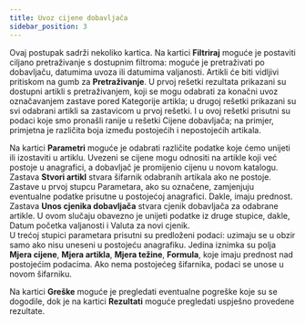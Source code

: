 ```yaml
---
title: Uvoz cijene dobavljača
sidebar_position: 3
---
```


Ovaj postupak sadrži nekoliko kartica. 
Na kartici **Filtriraj** moguće je postaviti ciljano pretraživanje s dostupnim filtroma: moguće je pretraživati po dobavljaču, datumima uvoza ili datumima valjanosti. Artikli će biti vidljivi pritiskom na gumb za **Pretraživanje**. 
U prvoj rešetki rezultata prikazani su dostupni artikli s pretraživanjem, koji se mogu odabrati za konačni uvoz označavanjem zastave pored Kategorije artikla; u drugoj rešetki prikazani su svi odabrani artikli sa zastavicom u prvoj rešetki. I u ovoj rešetki prisutni su podaci koje smo pronašli ranije u rešetki Cijene dobavljača; na primjer, primjetna je različita boja između postojećih i nepostojećih artikala.
         
Na kartici **Parametri** moguće je odabrati različite podatke koje ćemo unijeti ili izostaviti u artiklu. Uvezeni se cijene mogu odnositi na artikle koji već postoje u anagrafici, a dobavljač je promijenio cijenu u novom katalogu.            
Zastava **Stvori artikl** stvara šifarnik odabranih artikala ako ne postoje. Zastave u prvoj stupcu Parametara, ako su označene, zamjenjuju eventualne podatke prisutne u postojećoj anagrafici. Dakle, imaju prednost.        
Zastava **Unos cjenika dobavljača** stvara cjenik dobavljača za odabrane artikle. U ovom slučaju obavezno je unijeti podatke iz druge stupice, dakle, Datum početka valjanosti i Valuta za novi cjenik.       
U trećoj stupici parametara prisutni su predloženi podaci: uzimaju se u obzir samo ako nisu uneseni u postojeću anagrafiku. Jedina iznimka su polja **Mjera cijene**, **Mjera artikla**, **Mjera težine**, **Formula**, koje imaju prednost nad postojećim podacima. Ako nema postojećeg šifarnika, podaci se unose u novom šifarniku.     

Na kartici **Greške** moguće je pregledati eventualne pogreške koje su se dogodile, dok je na kartici **Rezultati** moguće pregledati uspješno provedene rezultate.

